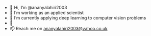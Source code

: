 - 👋 Hi, I’m @ananyalahiri2003
- 👀 I’m working as an applied scientist
- 🌱 I’m currently applying deep learning to computer vision problems 
- 💞️ 
- 📫 Reach me on ananyalahiri2003@yahoo.co.uk

<!---
ananyalahiri2003/ananyalahiri2003 is a ✨ special ✨ repository because its `README.md` (this file) appears on your GitHub profile.
You can click the Preview link to take a look at your changes.
--->

